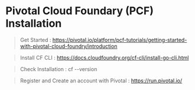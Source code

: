 # Pivotal Cloud Foundary (PCF) Installation

> Get Started : 
https://pivotal.io/platform/pcf-tutorials/getting-started-with-pivotal-cloud-foundry/introduction

> Install CF CLI : 
https://docs.cloudfoundry.org/cf-cli/install-go-cli.html

> Check Installation : 
cf --version

> Register and Create an account with Pivotal : 
https://run.pivotal.io/





